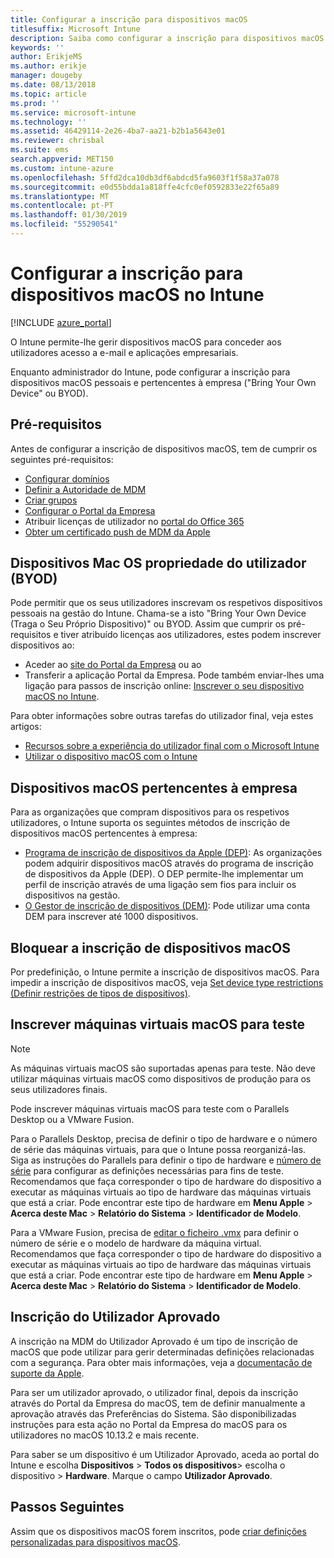 ```yaml
---
title: Configurar a inscrição para dispositivos macOS
titlesuffix: Microsoft Intune
description: Saiba como configurar a inscrição para dispositivos macOS no Intune.
keywords: ''
author: ErikjeMS
ms.author: erikje
manager: dougeby
ms.date: 08/13/2018
ms.topic: article
ms.prod: ''
ms.service: microsoft-intune
ms.technology: ''
ms.assetid: 46429114-2e26-4ba7-aa21-b2b1a5643e01
ms.reviewer: chrisbal
ms.suite: ems
search.appverid: MET150
ms.custom: intune-azure
ms.openlocfilehash: 5ffd2dca10db3df6abdcd5fa9603f1f58a37a078
ms.sourcegitcommit: e0d55bdda1a818ffe4cfc0ef0592833e22f65a89
ms.translationtype: MT
ms.contentlocale: pt-PT
ms.lasthandoff: 01/30/2019
ms.locfileid: "55290541"
---
```

# <a name="set-up-enrollment-for-macos-devices-in-intune"></a>Configurar a inscrição para dispositivos macOS no Intune

[!INCLUDE [azure_portal](./includes/azure_portal.md)]

O Intune permite-lhe gerir dispositivos macOS para conceder aos utilizadores acesso a e-mail e aplicações empresariais.

Enquanto administrador do Intune, pode configurar a inscrição para dispositivos macOS pessoais e pertencentes à empresa ("Bring Your Own Device" ou BYOD). 

## <a name="prerequisites"></a>Pré-requisitos

Antes de configurar a inscrição de dispositivos macOS, tem de cumprir os seguintes pré-requisitos:

- [Configurar domínios](custom-domain-name-configure.md)
- [Definir a Autoridade de MDM](mdm-authority-set.md)
- [Criar grupos](groups-add.md)
- [Configurar o Portal da Empresa](company-portal-app.md)
- Atribuir licenças de utilizador no [portal do Office 365](http://go.microsoft.com/fwlink/p/?LinkId=698854)
- [Obter um certificado push de MDM da Apple](apple-mdm-push-certificate-get.md)

## <a name="user-owned-macos-devices-byod"></a>Dispositivos Mac OS propriedade do utilizador (BYOD)

Pode permitir que os seus utilizadores inscrevam os respetivos dispositivos pessoais na gestão do Intune. Chama-se a isto "Bring Your Own Device (Traga o Seu Próprio Dispositivo)" ou BYOD. Assim que cumprir os pré-requisitos e tiver atribuído licenças aos utilizadores, estes podem inscrever dispositivos ao:
- Aceder ao [site do Portal da Empresa](https://portal.manage.microsoft.com) ou ao
- Transferir a aplicação Portal da Empresa.
Pode também enviar-lhes uma ligação para passos de inscrição online: [Inscrever o seu dispositivo macOS no Intune](https://docs.microsoft.com/intune-user-help/enroll-your-device-in-intune-macos).

Para obter informações sobre outras tarefas do utilizador final, veja estes artigos:

- [Recursos sobre a experiência do utilizador final com o Microsoft Intune](end-user-educate.md)
- [Utilizar o dispositivo macOS com o Intune](/intune-user-help/using-your-macos-device-with-intune)

## <a name="company-owned-macos-devices"></a>Dispositivos macOS pertencentes à empresa
Para as organizações que compram dispositivos para os respetivos utilizadores, o Intune suporta os seguintes métodos de inscrição de dispositivos macOS pertencentes à empresa:
- [Programa de inscrição de dispositivos da Apple (DEP)](device-enrollment-program-enroll-macos.md): As organizações podem adquirir dispositivos macOS através do programa de inscrição de dispositivos da Apple (DEP). O DEP permite-lhe implementar um perfil de inscrição através de uma ligação sem fios para incluir os dispositivos na gestão.
- [O Gestor de inscrição de dispositivos (DEM)](device-enrollment-manager-enroll.md): Pode utilizar uma conta DEM para inscrever até 1000 dispositivos.

## <a name="block-macos-enrollment"></a>Bloquear a inscrição de dispositivos macOS
Por predefinição, o Intune permite a inscrição de dispositivos macOS. Para impedir a inscrição de dispositivos macOS, veja [Set device type restrictions (Definir restrições de tipos de dispositivos)](enrollment-restrictions-set.md).

## <a name="enroll-virtual-macos-machines-for-testing"></a>Inscrever máquinas virtuais macOS para teste

> [!NOTE]
> As máquinas virtuais macOS são suportadas apenas para teste. Não deve utilizar máquinas virtuais macOS como dispositivos de produção para os seus utilizadores finais. 

Pode inscrever máquinas virtuais macOS para teste com o Parallels Desktop ou a VMware Fusion. 

Para o Parallels Desktop, precisa de definir o tipo de hardware e o número de série das máquinas virtuais, para que o Intune possa reorganizá-las. Siga as instruções do Parallels para definir o tipo de hardware e [número de série](http://kb.parallels.com/123455) para configurar as definições necessárias para fins de teste. Recomendamos que faça corresponder o tipo de hardware do dispositivo a executar as máquinas virtuais ao tipo de hardware das máquinas virtuais que está a criar. Pode encontrar este tipo de hardware em **Menu Apple** > **Acerca deste Mac** > **Relatório do Sistema** > **Identificador de Modelo**. 

Para a VMware Fusion, precisa de [editar o ficheiro .vmx](https://kb.vmware.com/s/article/1014782) para definir o número de série e o modelo de hardware da máquina virtual. Recomendamos que faça corresponder o tipo de hardware do dispositivo a executar as máquinas virtuais ao tipo de hardware das máquinas virtuais que está a criar. Pode encontrar este tipo de hardware em **Menu Apple** > **Acerca deste Mac** > **Relatório do Sistema** > **Identificador de Modelo**. 

## <a name="user-approved-enrollment"></a>Inscrição do Utilizador Aprovado

A inscrição na MDM do Utilizador Aprovado é um tipo de inscrição de macOS que pode utilizar para gerir determinadas definições relacionadas com a segurança. Para obter mais informações, veja a [documentação de suporte da Apple](https://support.apple.com/HT208019).

Para ser um utilizador aprovado, o utilizador final, depois da inscrição através do Portal da Empresa do macOS, tem de definir manualmente a aprovação através das Preferências do Sistema. São disponibilizadas instruções para esta ação no Portal da Empresa do macOS para os utilizadores no macOS 10.13.2 e mais recente.

Para saber se um dispositivo é um Utilizador Aprovado, aceda ao portal do Intune e escolha **Dispositivos** > **Todos os dispositivos**> escolha o dispositivo > **Hardware**. Marque o campo **Utilizador Aprovado**.

## <a name="next-steps"></a>Passos Seguintes

Assim que os dispositivos macOS forem inscritos, pode [criar definições personalizadas para dispositivos macOS](custom-settings-macos.md).
